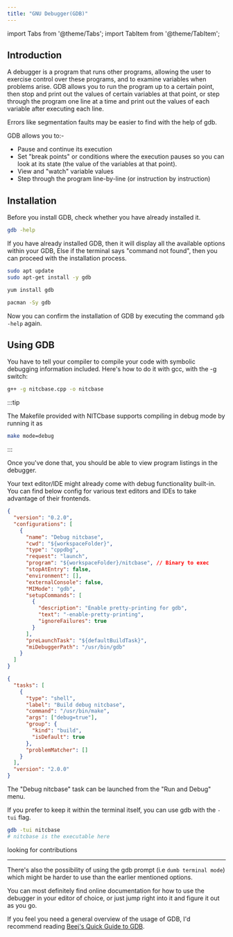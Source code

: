 ```yaml
---
title: "GNU Debugger(GDB)"
---
```


import Tabs from '@theme/Tabs';
import TabItem from '@theme/TabItem';

## Introduction

A debugger is a program that runs other programs, allowing the user to exercise control over these programs, and to examine variables when problems arise. GDB allows you to run the program up to a certain point, then stop and print out the values of certain variables at that point, or step through the program one line at a time and print out the values of each variable after executing each line.

Errors like segmentation faults may be easier to find with the help of gdb.

GDB allows you to:-

- Pause and continue its execution
- Set "break points" or conditions where the execution pauses so you can look at its state (the value of the variables at that point).
- View and "watch" variable values
- Step through the program line-by-line (or instruction by instruction)

## Installation

Before you install GDB, check whether you have already installed it.

```bash
gdb -help
```

If you have already installed GDB, then it will display all the available options within your GDB,
Else if the terminal says "command not found", then you can proceed with the installation process.

<Tabs>
<TabItem value="ubuntu" label="Ubuntu / Debian" default>

```bash
sudo apt update
sudo apt-get install -y gdb
```

</TabItem>
<TabItem value="fedora" label="Fedora / Red Hat">

```bash
yum install gdb
```

</TabItem>
<TabItem value="arch" label="Arch Linux">

```bash
pacman -Sy gdb
```

</TabItem>
</Tabs>

Now you can confirm the installation of GDB by executing the command `gdb -help` again.

## Using GDB

You have to tell your compiler to compile your code with symbolic debugging information included. Here's how to do it with gcc, with the -g switch:

```bash
g++ -g nitcbase.cpp -o nitcbase
```

:::tip

The Makefile provided with NITCbase supports compiling in debug mode by running it as

```bash
make mode=debug
```

:::

Once you've done that, you should be able to view program listings in the debugger.

Your text editor/IDE might already come with debug functionality built-in. You can find below config for various text editors and IDEs to take advantage of their frontends.

<Tabs>
<TabItem value="vscode" label="VSCode" default>

```json title=".vscode/launch.json"
{
  "version": "0.2.0",
  "configurations": [
    {
      "name": "Debug nitcbase",
      "cwd": "${workspaceFolder}",
      "type": "cppdbg",
      "request": "launch",
      "program": "${workspaceFolder}/nitcbase", // Binary to exec
      "stopAtEntry": false,
      "environment": [],
      "externalConsole": false,
      "MIMode": "gdb",
      "setupCommands": [
        {
          "description": "Enable pretty-printing for gdb",
          "text": "-enable-pretty-printing",
          "ignoreFailures": true
        }
      ],
      "preLaunchTask": "${defaultBuildTask}",
      "miDebuggerPath": "/usr/bin/gdb"
    }
  ]
}
```

```json title=".vscode/tasks.json"
{
  "tasks": [
    {
      "type": "shell",
      "label": "Build debug nitcbase",
      "command": "/usr/bin/make",
      "args": ["debug=true"],
      "group": {
        "kind": "build",
        "isDefault": true
      },
      "problemMatcher": []
    }
  ],
  "version": "2.0.0"
}
```

The "Debug nitcbase" task can be launched from the "Run and Debug" menu.

</TabItem>

<TabItem value="tui" label="Terminal">

If you prefer to keep it within the terminal itself, you can use gdb with the `-tui` flag.

```bash
gdb -tui nitcbase
# nitcbase is the executable here
```

</TabItem>

<TabItem value="emacs" label="Emacs">

looking for contributions

</TabItem>

</Tabs>

---

There's also the possibility of using the gdb prompt (i.e `dumb terminal mode`) which might be harder to use than the earlier mentioned options.

You can most definitely find online documentation for how to use the debugger in your editor of choice, or just jump right into it and figure it out as you go.

If you feel you need a general overview of the usage of GDB, I'd recommend reading [Beej's Quick Guide to GDB](https://beej.us/guide/bggdb/).

